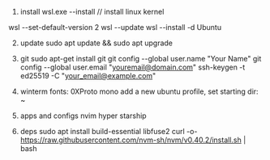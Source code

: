1. install
wsl.exe --install // install linux kernel

wsl --set-default-version 2
wsl --update
wsl --install -d Ubuntu


2. update
sudo apt update && sudo apt upgrade

3. git
sudo apt-get install git
git config --global user.name "Your Name"
git config --global user.email "youremail@domain.com"
ssh-keygen -t ed25519 -C "your_email@example.com"

4. winterm
fonts: 0XProto mono
add a new ubuntu profile, set starting dir: ~

5. apps and configs
nvim
hyper
starship

6. deps
sudo apt install build-essential libfuse2
curl -o- https://raw.githubusercontent.com/nvm-sh/nvm/v0.40.2/install.sh | bash

